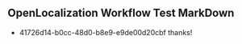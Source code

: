## OpenLocalization Workflow Test MarkDown
* 41726d14-b0cc-48d0-b8e9-e9de00d20cbf thanks!

<!--HONumber=Jul16_HO3-->


